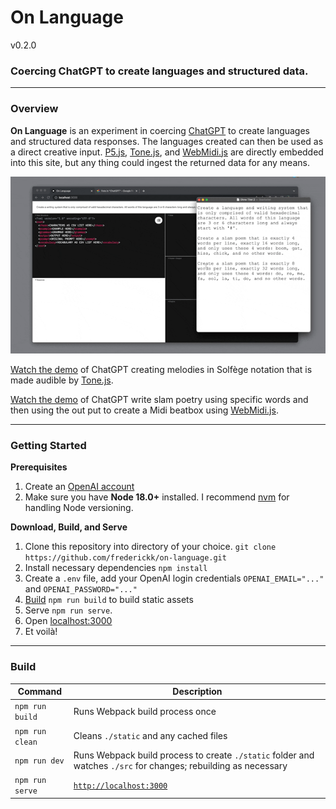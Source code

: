 # On Language

v0.2.0

### Coercing ChatGPT to create languages and structured data.

---
### Overview

**On Language** is an experiment in coercing [ChatGPT](https://chat.openai.com/) to create languages and structured data responses. The languages created can then be used as a direct creative input. [P5.js](https://p5js.org/get-started/), [Tone.js](https://tonejs.github.io/), and  [WebMidi.js](https://webmidijs.org/) are directly embedded into this site, but any thing could ingest the returned data for any means.

[![On Language creating songs from Solfège notation](./assets/on-language-do-re-me.gif)](./assets/on-language-do-re-me.mp4)

[Watch the demo](./assets/on-language-do-re-me.mp4) of ChatGPT creating melodies in Solfège notation that is made audible by [Tone.js](https://tonejs.github.io/).

[Watch the demo](./assets/on-language-beatbox-midi.mp4) of ChatGPT write slam poetry using specific words and then using the out put to create a Midi beatbox using [WebMidi.js](https://webmidijs.org/).


---
### Getting Started

**Prerequisites**

1. Create an [OpenAI account](https://auth0.openai.com/u/signup/)
2. Make sure you have **Node 18.0+** installed. I recommend [nvm](https://github.com/nvm-sh/nvm#installing-and-updating) for handling Node versioning.

**Download, Build, and Serve**

1. Clone this repository into directory of your choice. `git clone https://github.com/frederickk/on-language.git`
2. Install necessary dependencies `npm install`
3. Create a `.env` file, add your OpenAI login credentials `OPENAI_EMAIL="..."` and `OPENAI_PASSWORD="..."`
4. [Build](#build) `npm run build` to build static assets
5. Serve `npm run serve`.
6. Open [localhost:3000](https://localhost:3000/)
7. Et voilà!

---
### Build

| Command | Description |
| ------- | ----------- |
| `npm run build` | Runs Webpack build process once |
| `npm run clean` | Cleans `./static` and any cached files |
| `npm run dev`   | Runs Webpack build process to create `./static` folder and watches `./src` for changes; rebuilding as necessary |
| `npm run serve` | [`http://localhost:3000`](http://localhost:3000) |



